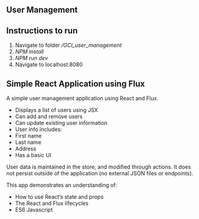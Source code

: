 ## User Management

## Instructions to run
1. Navigate to folder */GCI_user_management*
2. *NPM install*
3. *NPM run dev*
4. Navigate to localhost:8080

## Simple React Application using Flux
A simple user management application using React and Flux.

* Displays a list of users using JSX
* Can add and remove users
* Can update existing user information
* User info includes:
* First name
* Last name
* Address
* Has a basic UI

User data is maintained in the store, and modified through actions. It does not persist outside of the application (no external JSON files or endpoints).

This app demonstrates an understanding of:
* How to use React’s state and props
* The React and Flux lifecycles
* ES6 Javascript

